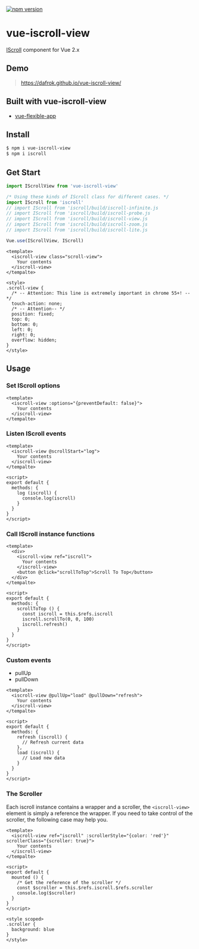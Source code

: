 [![npm version](https://badge.fury.io/js/vue-iscroll-view.svg)](https://badge.fury.io/js/vue-iscroll-view)

# vue-iscroll-view

[IScroll](https://github.com/cubiq/iscroll) component for Vue 2.x

## Demo

> https://dafrok.github.io/vue-iscroll-view/

## Built with vue-iscroll-view
- [vue-flexible-app](https://github.com/momopig/vue-flexible-app)

## Install

```bash
$ npm i vue-iscroll-view
$ npm i iscroll
```

## Get Start

```javascript
import IScrollView from 'vue-iscroll-view'

/* Using these kinds of IScroll class for different cases. */
import IScroll from 'iscroll'
// import IScroll from 'iscroll/build/iscroll-infinite.js
// import IScroll from 'iscroll/build/iscroll-probe.js
// import IScroll from 'iscroll/build/iscroll-view.js
// import IScroll from 'iscroll/build/iscroll-zoom.js
// import IScroll from 'iscroll/build/iscroll-lite.js

Vue.use(IScrollView, IScroll)
```

```vue
<template>
  <iscroll-view class="scroll-view">
    Your contents
  </iscroll-view>
</tempalte>

<style>
.scroll-view {
  /* -- Attention: This line is extremely important in chrome 55+! -- */
  touch-action: none;
  /* -- Attention-- */
  position: fixed;
  top: 0;
  bottom: 0;
  left: 0;
  right: 0;
  overflow: hidden;
}
</style>
```

## Usage

### Set IScroll options

```vue
<template>
  <iscroll-view :options="{preventDefault: false}">
    Your contents
  </iscroll-view>
</tempalte>
```

### Listen IScroll events

```vue
<template>
  <iscroll-view @scrollStart="log">
    Your contents
  </iscroll-view>
</tempalte>

<script>
export default {
  methods: {
    log (iscroll) {
      console.log(iscroll)
    }
  }
}
</script>
```

### Call IScroll instance functions

```vue
<template>
  <div>
    <iscroll-view ref="iscroll">
      Your contents
    </iscroll-view>
    <button @click="scrollToTop">Scroll To Top</button>
  </div>
</tempalte>

<script>
export default {
  methods: {
    scrollToTop () {
      const iscroll = this.$refs.iscroll
      iscroll.scrollTo(0, 0, 100)
      iscroll.refresh()
    }
  }
}
</script>
```

### Custom events

- pullUp
- pullDown

```vue
<template>
  <iscroll-view @pullUp="load" @pullDown="refresh">
    Your contents
  </iscroll-view>
</tempalte>

<script>
export default {
  methods: {
    refresh (iscroll) {
      // Refresh current data
    },
    load (iscroll) {
      // Load new data
    }
  }
}
</script>
```

### The Scroller

Each iscroll instance contains a wrapper and a scroller, the `<iscroll-view>` element is simply a reference the wrapper. If you need to take control of the scroller, the following case may help you.

```vue
<template>
  <iscroll-view ref="iscroll" :scrollerStyle="{color: 'red'}" scrollerClass="{scroller: true}">
    Your contents
  </iscroll-view>
</tempalte>

<script>
export default {
  mounted () {
    /* Get the reference of the scroller */
    const $scroller = this.$refs.iscroll.$refs.scroller
    console.log($scroller)
  }
}
</script>

<style scoped>
.scroller {
  background: blue
}
</style>
```
